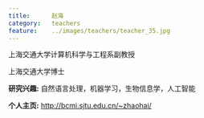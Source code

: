 ```yaml
---
title:		赵海
category:	teachers
feature:	../images/teachers/teacher_35.jpg
---
```


<p>上海交通大学计算机科学与工程系副教授</p>
<p>上海交通大学博士</p>
<p><b>研究兴趣:</b> 自然语言处理，机器学习，生物信息学，人工智能</p>
<p><b>个人主页:</b>
<a href="http://bcmi.sjtu.edu.cn/~zhaohai/">http://bcmi.sjtu.edu.cn/~zhaohai/</a></p>


